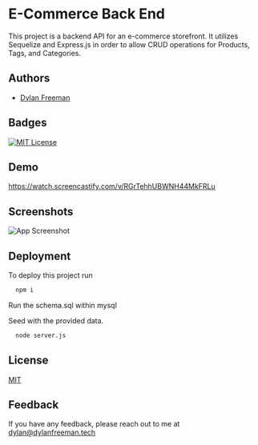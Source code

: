 # E-Commerce Back End

This project is a backend API for an e-commerce storefront. It utilizes Sequelize and Express.js in order to allow CRUD operations for Products, Tags, and Categories.

## Authors

- [Dylan Freeman](https://www.github.com/templarmanatee)

## Badges

[![MIT License](https://img.shields.io/badge/License-MIT-green.svg)](https://choosealicense.com/licenses/mit/)

## Demo

https://watch.screencastify.com/v/RGrTehhUBWNH44MkFRLu

## Screenshots

![App Screenshot](https://i.imgur.com/RuUQBQL.png)

## Deployment

To deploy this project run

```bash
  npm i
```

Run the schema.sql within mysql

Seed with the provided data.

```bash
  node server.js
```

## License

[MIT](https://choosealicense.com/licenses/mit/)

## Feedback

If you have any feedback, please reach out to me at dylan@dylanfreeman.tech
